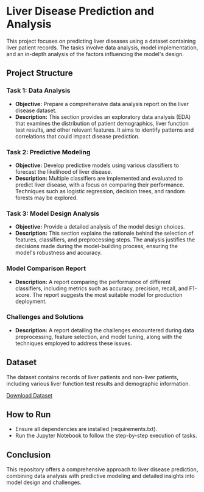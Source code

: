 <h1>Liver Disease Prediction and Analysis</h1>

This project focuses on predicting liver diseases using a dataset containing liver patient records. The tasks involve data analysis, model implementation, and an in-depth analysis of the factors influencing the model's design.

## Project Structure

### Task 1: Data Analysis
- **Objective:** Prepare a comprehensive data analysis report on the liver disease dataset.
- **Description:** This section provides an exploratory data analysis (EDA) that examines the distribution of patient demographics, liver function test results, and other relevant features. It aims to identify patterns and correlations that could impact disease prediction.

### Task 2: Predictive Modeling
- **Objective:** Develop predictive models using various classifiers to forecast the likelihood of liver disease.
- **Description:** Multiple classifiers are implemented and evaluated to predict liver disease, with a focus on comparing their performance. Techniques such as logistic regression, decision trees, and random forests may be explored.

### Task 3: Model Design Analysis
- **Objective:** Provide a detailed analysis of the model design choices.
- **Description:** This section explains the rationale behind the selection of features, classifiers, and preprocessing steps. The analysis justifies the decisions made during the model-building process, ensuring the model's robustness and accuracy.

### Model Comparison Report
- **Description:** A report comparing the performance of different classifiers, including metrics such as accuracy, precision, recall, and F1-score. The report suggests the most suitable model for production deployment.

### Challenges and Solutions
- **Description:** A report detailing the challenges encountered during data preprocessing, feature selection, and model tuning, along with the techniques employed to address these issues.

## Dataset
The dataset contains records of liver patients and non-liver patients, including various liver function test results and demographic information.

[Download Dataset](https://d3ilbtxij3aepc.cloudfront.net/projects/CDS-Capstone-Projects/PRCP-1007-LiverPatientPred.zip)

## How to Run
- Ensure all dependencies are installed (requirements.txt).
- Run the Jupyter Notebook to follow the step-by-step execution of tasks.

## Conclusion
This repository offers a comprehensive approach to liver disease prediction, combining data analysis with predictive modeling and detailed insights into model design and challenges.

